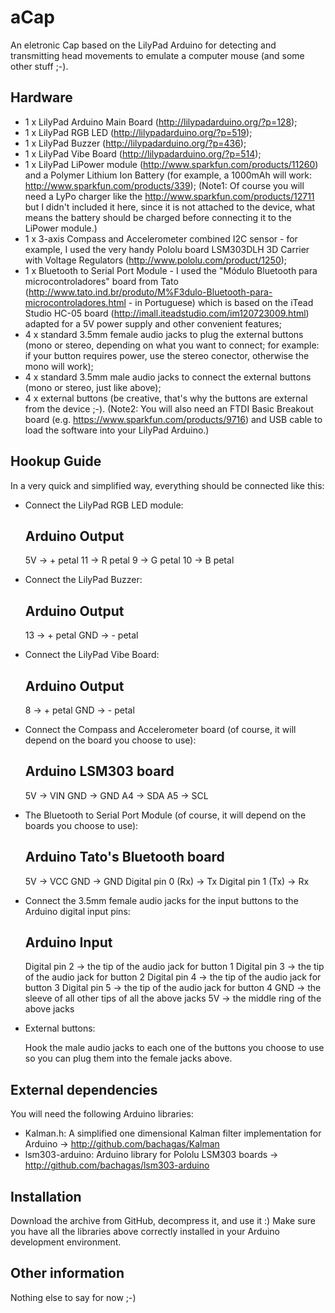 aCap
====

An eletronic Cap based on the LilyPad Arduino for detecting and transmitting head movements to emulate a computer mouse (and  some other stuff ;-).

Hardware
--------

- 1 x LilyPad Arduino Main Board (http://lilypadarduino.org/?p=128);
- 1 x LilyPad RGB LED (http://lilypadarduino.org/?p=519);
- 1 x LilyPad Buzzer (http://lilypadarduino.org/?p=436);
- 1 x LilyPad Vibe Board (http://lilypadarduino.org/?p=514);
- 1 x LilyPad LiPower module (http://www.sparkfun.com/products/11260) and a Polymer Lithium Ion Battery (for example, a 1000mAh will work: http://www.sparkfun.com/products/339);
(Note1: Of course you will need a LyPo charger like the http://www.sparkfun.com/products/12711 but I didn't included it here, since it is not attached to the device, what means the battery should be charged before connecting it to the LiPower module.)
- 1 x 3-axis Compass and Accelerometer combined I2C sensor - for example, I used the very handy Pololu board LSM303DLH 3D Carrier with Voltage Regulators (http://www.pololu.com/product/1250);
- 1 x Bluetooth to Serial Port Module - I used the "Módulo Bluetooth para microcontroladores" board from Tato (http://www.tato.ind.br/produto/M%F3dulo-Bluetooth-para-microcontroladores.html - in Portuguese) which is based on the iTead Studio HC-05 board (http://imall.iteadstudio.com/im120723009.html) adapted for a 5V power supply and other convenient features;
- 4 x standard 3.5mm female audio jacks to plug the external buttons (mono or stereo, depending on what you want to connect; for example: if your button requires power, use the stereo conector, otherwise the mono will work);
- 4 x standard 3.5mm male audio jacks to connect the external buttons (mono or stereo, just like above);
- 4 x external buttons (be creative, that's why the buttons are external from the device ;-).
(Note2: You will also need an FTDI Basic Breakout board (e.g. https://www.sparkfun.com/products/9716) and USB cable to load the software into your LilyPad Arduino.)

Hookup Guide
------------

In a very quick and simplified way, everything should be connected like this:

- Connect the LilyPad RGB LED module:

	Arduino      Output
	-------------------
	 5V  ->  + petal
     11  ->  R petal
	 9   ->  G petal
	 10  ->  B petal

- Connect the LilyPad Buzzer:

	Arduino      Output
	-------------------
	 13   ->  + petal
	GND  ->  - petal

- Connect the LilyPad Vibe Board:

	Arduino      Output
	-------------------
	 8   ->  + petal
	GND  ->  - petal

- Connect the Compass and Accelerometer board (of course, it will depend on the board you choose to use):

	Arduino      LSM303 board
	-------------------------
     5V  ->  VIN
    GND  ->  GND
     A4  ->  SDA
     A5  ->  SCL

- The Bluetooth to Serial Port Module (of course, it will depend on the boards you choose to use):
	 
	Arduino      Tato's Bluetooth board
	-----------------------------------
     5V  ->  VCC
    GND  ->  GND
     Digital pin 0 (Rx)  ->  Tx
     Digital pin 1 (Tx)  ->  Rx
	 
- Connect the 3.5mm female audio jacks for the input buttons to the Arduino digital input pins:

	Arduino      Input
	------------------
	 Digital pin 2  ->  the tip of the audio jack for button 1
     Digital pin 3  ->  the tip of the audio jack for button 2
	 Digital pin 4  ->  the tip of the audio jack for button 3
	 Digital pin 5  ->  the tip of the audio jack for button 4
	 GND  ->  the sleeve of all other tips of all the above jacks
	 5V   ->  the middle ring of the above jacks
	 
- External buttons:

	 Hook the male audio jacks to each one of the buttons you choose to use so you can plug them into the female jacks above.
	 
External dependencies
---------------------

You will need the following Arduino libraries:
- Kalman.h: A simplified one dimensional Kalman filter implementation for Arduino -> http://github.com/bachagas/Kalman
- lsm303-arduino: Arduino library for Pololu LSM303 boards -> http://github.com/bachagas/lsm303-arduino 

Installation
------------

Download the archive from GitHub, decompress it, and use it :)
Make sure you have all the libraries above correctly installed in your Arduino development environment.

Other information
-----------------

Nothing else to say for now ;-)
